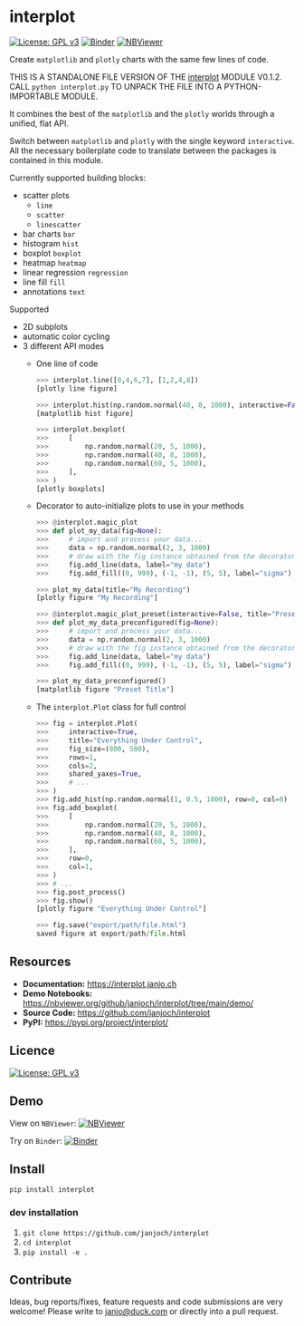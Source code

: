 # interplot

[![License: GPL v3](https://img.shields.io/badge/License-GPLv3-blue.svg)](https://www.gnu.org/licenses/gpl-3.0) [![Binder](https://mybinder.org/badge_logo.svg)](https://mybinder.org/v2/gh/janjoch/interplot/HEAD) [![NBViewer](https://raw.githubusercontent.com/jupyter/design/master/logos/Badges/nbviewer_badge.svg)](https://nbviewer.org/github/janjoch/interplot/tree/main/)

Create `matplotlib` and `plotly` charts with the same few lines of code.

THIS IS A STANDALONE FILE VERSION OF THE [interplot](https://github.com/janjoch/interplot) MODULE V0.1.2.
CALL `python interplot.py` TO UNPACK THE FILE INTO A PYTHON-IMPORTABLE MODULE.

It combines the best of the `matplotlib` and the `plotly` worlds through a unified, flat API.

Switch between `matplotlib` and `plotly` with the single keyword `interactive`. All the necessary boilerplate code to translate between the packages is contained in this module.

Currently supported building blocks:

- scatter plots
    - `line`
    - `scatter`
    - `linescatter`
- bar charts `bar`
- histogram `hist`
- boxplot `boxplot`
- heatmap `heatmap`
- linear regression `regression`
- line fill `fill`
- annotations `text`

Supported
- 2D subplots
- automatic color cycling
- 3 different API modes
    - One line of code
        ```python
        >>> interplot.line([0,4,6,7], [1,2,4,8])
        [plotly line figure]

        >>> interplot.hist(np.random.normal(40, 8, 1000), interactive=False)
        [matplotlib hist figure]

        >>> interplot.boxplot(
        >>>     [
        >>>         np.random.normal(20, 5, 1000),
        >>>         np.random.normal(40, 8, 1000),
        >>>         np.random.normal(60, 5, 1000),
        >>>     ],
        >>> )
        [plotly boxplots]
        ```

    - Decorator to auto-initialize plots to use in your methods
        ```python
        >>> @interplot.magic_plot
        >>> def plot_my_data(fig=None):
        >>>     # import and process your data...
        >>>     data = np.random.normal(2, 3, 1000)
        >>>     # draw with the fig instance obtained from the decorator function
        >>>     fig.add_line(data, label="my data")
        >>>     fig.add_fill((0, 999), (-1, -1), (5, 5), label="sigma")

        >>> plot_my_data(title="My Recording")
        [plotly figure "My Recording"]

        >>> @interplot.magic_plot_preset(interactive=False, title="Preset Title")
        >>> def plot_my_data_preconfigured(fig=None):
        >>>     # import and process your data...
        >>>     data = np.random.normal(2, 3, 1000)
        >>>     # draw with the fig instance obtained from the decorator function
        >>>     fig.add_line(data, label="my data")
        >>>     fig.add_fill((0, 999), (-1, -1), (5, 5), label="sigma")

        >>> plot_my_data_preconfigured()
        [matplotlib figure "Preset Title"]
        ```

    - The ```interplot.Plot``` class for full control
        ```python
        >>> fig = interplot.Plot(
        >>>     interactive=True,
        >>>     title="Everything Under Control",
        >>>     fig_size=(800, 500),
        >>>     rows=1,
        >>>     cols=2,
        >>>     shared_yaxes=True,
        >>>     # ...
        >>> )
        >>> fig.add_hist(np.random.normal(1, 0.5, 1000), row=0, col=0)
        >>> fig.add_boxplot(
        >>>     [
        >>>         np.random.normal(20, 5, 1000),
        >>>         np.random.normal(40, 8, 1000),
        >>>         np.random.normal(60, 5, 1000),
        >>>     ],
        >>>     row=0,
        >>>     col=1,
        >>> )
        >>> # ...
        >>> fig.post_process()
        >>> fig.show()
        [plotly figure "Everything Under Control"]

        >>> fig.save("export/path/file.html")
        saved figure at export/path/file.html
        ```


## Resources

- **Documentation:** https://interplot.janjo.ch
- **Demo Notebooks:** https://nbviewer.org/github/janjoch/interplot/tree/main/demo/
- **Source Code:** https://github.com/janjoch/interplot
- **PyPI:** https://pypi.org/project/interplot/


## Licence
[![License: GPL v3](https://img.shields.io/badge/License-GPLv3-blue.svg)](https://www.gnu.org/licenses/gpl-3.0)


## Demo

View on `NBViewer`:
[![NBViewer](https://raw.githubusercontent.com/jupyter/design/master/logos/Badges/nbviewer_badge.svg)](https://nbviewer.org/github/janjoch/interplot/tree/main/)


Try on `Binder`:
[![Binder](https://mybinder.org/badge_logo.svg)](https://mybinder.org/v2/gh/janjoch/interplot/HEAD)


## Install
```pip install interplot```


### dev installation
1. ```git clone https://github.com/janjoch/interplot```
2. ```cd interplot```
2. ```pip install -e .```


## Contribute

Ideas, bug reports/fixes, feature requests and code submissions are very welcome! Please write to [janjo@duck.com](mailto:janjo@duck.com) or directly into a pull request.
